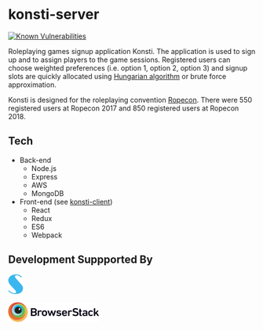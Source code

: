 # konsti-server

[![Known Vulnerabilities](https://snyk.io/test/github/archinowsk/konsti-server/badge.svg)](https://snyk.io/test/github/archinowsk/konsti-server)

Roleplaying games signup application Konsti. The application is used to sign up and to assign players to the game sessions. Registered users can choose weighted preferences (i.e. option 1, option 2, option 3) and signup slots are quickly allocated using [Hungarian algorithm](https://en.wikipedia.org/wiki/Hungarian_algorithm) or brute force approximation.

Konsti is designed for the roleplaying convention [Ropecon](https://ropecon.fi). There were 550 registered users at Ropecon 2017 and 850 registered users at Ropecon 2018.

## Tech

* Back-end
  * Node.js
  * Express
  * AWS
  * MongoDB
* Front-end (see [konsti-client](https://github.com/Archinowsk/konsti-client))
  * React
  * Redux
  * ES6
  * Webpack
  
## Development Suppported By

<a href="https://www.sovellin.com/"><img src="https://github.com/Archinowsk/archinowsk.github.io/blob/master/assets/sovellin-logo.svg" height="40"></a>

<a href="https://www.browserstack.com/"><img src="https://github.com/Archinowsk/archinowsk.github.io/blob/master/assets/browserstack-logo.svg" height="40"></a>

